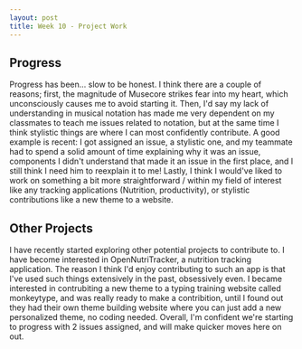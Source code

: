 ```yaml
---
layout: post
title: Week 10 - Project Work
---
```



## Progress

Progress has been... slow to be honest. I think there are a couple of reasons; first, the magnitude of Musecore strikes fear into my heart, which unconsciously causes me to avoid starting it. Then, I'd say my lack of understanding in musical notation has made me very dependent on my classmates to teach me issues related to notation, but at the same time I think stylistic things are where I can most confidently contribute. A good example is recent: I got assigned an issue, a stylistic one, and my teammate had to spend a solid amount of time explaining why it was an issue, components I didn't understand that made it an issue in the first place, and I still think I need him to reexplain it to me! Lastly, I think I would've liked to work on something a bit more straightforward / within my field of interest like any tracking applications (Nutrition, productivity), or stylistic contributions like a new theme to a website. 


## Other Projects

I have recently started exploring other potential projects to contribute to. I have become interested in OpenNutriTracker, a nutrition tracking application. The reason I think I'd enjoy contributing to such an app is that I've used such things extensively in the past, obsessively even. I became interested in contrubiting a new theme to a typing training website called monkeytype, and was really ready to make a contribition, until I found out they had their own theme building website where you can just add a new personalized theme, no coding needed. Overall, I'm confident we're starting to progress with 2 issues assigned, and will make quicker moves here on out.

